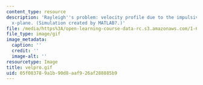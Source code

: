 ```yaml
---
content_type: resource
description: 'Rayleigh''s problem: velocity profile due to the impulsive motion of
  x-plane. (Simulation created by MATLAB?.)'
file: /media/https%3A/open-learning-course-data-rc.s3.amazonaws.com/1-63-advanced-fluid-dynamics-of-the-environment-fall-2002/05f083789a1b90d8aaf926af288885b9_velpro.gif
file_type: image/gif
image_metadata:
  caption: ''
  credit: ''
  image-alt: ''
resourcetype: Image
title: velpro.gif
uid: 05f08378-9a1b-90d8-aaf9-26af288885b9
---
```

